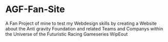# AGF-Fan-Site
A Fan Project of mine to test my Webdesign skills by creating a Website about the Anti gravity Foundation and related Teams and Companys within the Universe of the Futuristic Racing Gameseries WipEout

